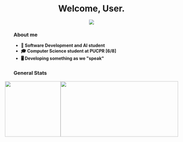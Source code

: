 <h1 align="center"><b>Welcome, User.</h1>

<p align="center">
    <a href="https://github.com/KurlenMurlen"><img src="https://readme-typing-svg.herokuapp.com?font=Time+New+Roman&color=cyan&size=25&center=true&vCenter=true&width=600&height=100&lines=011100110110100101101101011100000110110001111001;001000000110001001100101011101000111010001100101;011100100010000001110100011010000110000101101110;00100000011110010110111101110101"></a>
</p>


### About me
- 🔭 Software Development and AI student
- 🎓 Computer Science student at PUCPR [6/8]
- 🖥️ Developing something as we "speak"

### General Stats
<div style="display: flex; align-items: center; justify-content: center;">
  <picture>
  <source srcset="https://github-readme-stats.vercel.app/api?username=KurlenMurlen&theme=tokyonight&show_icons=true" height= "180cm"/>
  <source srcset="https://github-readme-stats.vercel.app/api?username=KurlenMurlen&show_icons=true"/>
  <img src="https://github-readme-stats.vercel.app/api/top-langs/?username=KurlenMurlen&layout=compact&theme=tokyonight" />
</picture>
  <img height= "180cm" width="380cm"  src="https://github-readme-stats.vercel.app/api/top-langs/?username=KurlenMurlen&layout=compact&theme=tokyonight"/>
</div>

